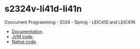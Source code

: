 # s2324v-li41d-li41n
Concurrent Programming - 2024 - Spring - LEIC41D and LEIC41N

- [Documentation](docs).
- [JVM code](jvm).
- [Native code](native).

